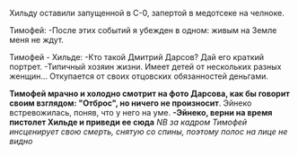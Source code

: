 Хильду оставили запущенной в С-0, запертой в медотсеке на челноке.

Тимофей:
-После этих событий я убежден в одном: живым на Земле меня не ждут.

Тимофей - Хильде:
-Кто такой Дмитрий Дарсов? Дай его краткий портрет.
-Типичный хозяин жизни. Имеет детей от нескольких разных женщин... Откупается от своих отцовских обязанностей деньгами.

**Тимофей мрачно и холодно смотрит на фото Дарсова, как бы говорит своим взглядом: "Отброс", но ничего не произносит**. Эйнеко встревожилась, поняв, что у него на уме.
**-Эйнеко, верни на время пистолет Хильде и приведи ее сюда**
*NB за кадром Тимофей инсценирует свою смерть, снятую со спины, поэтому полос на лице не видно*